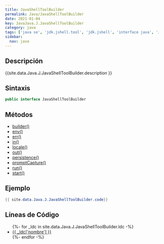 ```yaml
---
title: JavaShellToolBuilder
permalink: Java/JavaShellToolBuilder
date: 2021-01-04
key: JavaJava.J.JavaShellToolBuilder
category: java
tags: ['java se', 'jdk.jshell.tool', 'jdk.jshell', 'interface java', 'Java 9']
sidebar: 
  nav: java
---
```


## Descripción
{{site.data.Java.J.JavaShellToolBuilder.description }}

## Sintaxis
~~~java
public interface JavaShellToolBuilder
~~~

## Métodos
* [builder()](/Java/JavaShellToolBuilder/builder)
* [env()](/Java/JavaShellToolBuilder/env)
* [err()](/Java/JavaShellToolBuilder/err)
* [in()](/Java/JavaShellToolBuilder/in)
* [locale()](/Java/JavaShellToolBuilder/locale)
* [out()](/Java/JavaShellToolBuilder/out)
* [persistence()](/Java/JavaShellToolBuilder/persistence)
* [promptCapture()](/Java/JavaShellToolBuilder/promptCapture)
* [run()](/Java/JavaShellToolBuilder/run)
* [start()](/Java/JavaShellToolBuilder/start)

## Ejemplo
~~~java
{{ site.data.Java.J.JavaShellToolBuilder.code}}
~~~

## Líneas de Código
<ul>
{%- for _ldc in site.data.Java.J.JavaShellToolBuilder.ldc -%}
   <li>
       <a href="{{_ldc['url'] }}">{{ _ldc['nombre'] }}</a>
   </li>
{%- endfor -%}
</ul>
